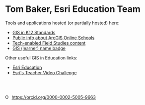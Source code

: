 # Tom Baker, Esri Education Team

Tools and applications hosted (or partially hosted) here:
<ul>
  <LI><a href="https://trbaker.github.io/GIStandards">GIS in K12 Standards</a>
    <LI><a href="ADI">Public info about ArcGIS Online Schools
      <LI><a href="https://github.com/trbaker/TEFS_IOT">Tech-enabled Field Studies content</a>
        <LI><a target="new" href="https://esriurl.com/namebadge">GIS (learner) name badge</a>
  </ul>
        
Other useful GIS in Education links:
        <UL>
        <LI><a target="new" href="https://esri.com/education">Esri Education</a>
         <LI><a target="new" href="https://esriurl.com/tvc">Esri's Teacher Video Challenge</a>
              
 </ul>
        
<br><br>
<div itemscope itemtype="https://schema.org/Person"><a itemprop="sameAs" content="https://orcid.org/0000-0002-5005-9663" href="https://orcid.org/0000-0002-5005-9663" target="orcid.widget" rel="me noopener noreferrer" style="vertical-align:top;"><img src="https://orcid.org/sites/default/files/images/orcid_16x16.png" style="width:1em;margin-right:.5em;" alt="ORCID iD icon">https://orcid.org/0000-0002-5005-9663</a></div>
